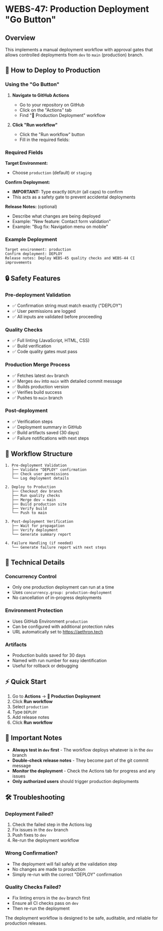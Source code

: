 # WEBS-47: Production Deployment "Go Button"

## Overview
This implements a manual deployment workflow with approval gates that allows controlled deployments from `dev` to `main` (production) branch.

## 🚀 How to Deploy to Production

### Using the "Go Button"

1. **Navigate to GitHub Actions**
   - Go to your repository on GitHub
   - Click on the "Actions" tab
   - Find "🚀 Production Deployment" workflow

2. **Click "Run workflow"**
   - Click the "Run workflow" button
   - Fill in the required fields:

### Required Fields

**Target Environment:**
- Choose `production` (default) or `staging`

**Confirm Deployment:**
- **IMPORTANT:** Type exactly `DEPLOY` (all caps) to confirm
- This acts as a safety gate to prevent accidental deployments

**Release Notes:** (optional)
- Describe what changes are being deployed
- Example: "New feature: Contact form validation"
- Example: "Bug fix: Navigation menu on mobile"

### Example Deployment

```
Target environment: production
Confirm deployment: DEPLOY
Release notes: Deploy WEBS-45 quality checks and WEBS-44 CI improvements
```

## 🔒 Safety Features

### Pre-deployment Validation
- ✅ Confirmation string must match exactly ("DEPLOY")
- ✅ User permissions are logged
- ✅ All inputs are validated before proceeding

### Quality Checks
- ✅ Full linting (JavaScript, HTML, CSS)
- ✅ Build verification
- ✅ Code quality gates must pass

### Production Merge Process
- ✅ Fetches latest `dev` branch
- ✅ Merges `dev` into `main` with detailed commit message
- ✅ Builds production version
- ✅ Verifies build success
- ✅ Pushes to `main` branch

### Post-deployment
- ✅ Verification steps
- ✅ Deployment summary in GitHub
- ✅ Build artifacts saved (30 days)
- ✅ Failure notifications with next steps

## 🎯 Workflow Structure

```
1. Pre-deployment Validation
   ├── Validate "DEPLOY" confirmation
   ├── Check user permissions
   └── Log deployment details

2. Deploy to Production
   ├── Checkout dev branch
   ├── Run quality checks
   ├── Merge dev → main
   ├── Build production site
   ├── Verify build
   └── Push to main

3. Post-deployment Verification
   ├── Wait for propagation
   ├── Verify deployment
   └── Generate summary report

4. Failure Handling (if needed)
   └── Generate failure report with next steps
```

## 🔧 Technical Details

### Concurrency Control
- Only one production deployment can run at a time
- Uses `concurrency.group: production-deployment`
- No cancellation of in-progress deployments

### Environment Protection
- Uses GitHub Environment `production`  
- Can be configured with additional protection rules
- URL automatically set to https://aethron.tech

### Artifacts
- Production builds saved for 30 days
- Named with run number for easy identification
- Useful for rollback or debugging

## ⚡ Quick Start

1. Go to **Actions** → **🚀 Production Deployment**
2. Click **Run workflow**
3. Select `production`
4. Type `DEPLOY` 
5. Add release notes
6. Click **Run workflow**

## 🚨 Important Notes

- **Always test in `dev` first** - The workflow deploys whatever is in the `dev` branch
- **Double-check release notes** - They become part of the git commit message
- **Monitor the deployment** - Check the Actions tab for progress and any issues
- **Only authorized users** should trigger production deployments

## 🛠️ Troubleshooting

### Deployment Failed?
1. Check the failed step in the Actions log
2. Fix issues in the `dev` branch
3. Push fixes to `dev`
4. Re-run the deployment workflow

### Wrong Confirmation?
- The deployment will fail safely at the validation step
- No changes are made to production
- Simply re-run with the correct "DEPLOY" confirmation

### Quality Checks Failed?
- Fix linting errors in the `dev` branch first
- Ensure all CI checks pass on `dev`
- Then re-run the deployment

The deployment workflow is designed to be safe, auditable, and reliable for production releases.
